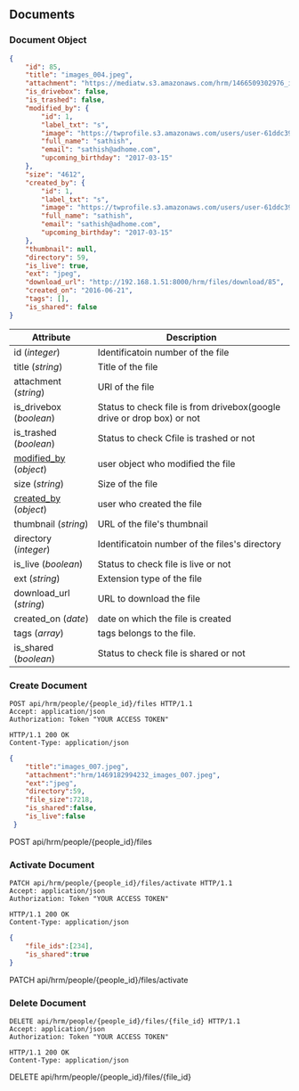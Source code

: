 ## Documents 

### Document Object

```json
{
    "id": 85,
    "title": "images_004.jpeg",
    "attachment": "https://mediatw.s3.amazonaws.com/hrm/1466509302976_images_004.jpeg?Signature=Fx1mcacqtpi%2B7YpbIY5LejDFLjc%3D&Expires=1469185988&AWSAccessKeyId=AKIAJ3L5LCTCJXCFVTYA",
    "is_drivebox": false,
    "is_trashed": false,
    "modified_by": {
        "id": 1,
        "label_txt": "s",
        "image": "https://twprofile.s3.amazonaws.com/users/user-61ddc395-8145-493c-a72f-df70ac205783-image.jpg",
        "full_name": "sathish",
        "email": "sathish@adhome.com",
        "upcoming_birthday": "2017-03-15"
    },
    "size": "4612",
    "created_by": {
        "id": 1,
        "label_txt": "s",
        "image": "https://twprofile.s3.amazonaws.com/users/user-61ddc395-8145-493c-a72f-df70ac205783-image.jpg",
        "full_name": "sathish",
        "email": "sathish@adhome.com",
        "upcoming_birthday": "2017-03-15"
    },
    "thumbnail": null,
    "directory": 59,
    "is_live": true,
    "ext": "jpeg",
    "download_url": "http://192.168.1.51:8000/hrm/files/download/85",
    "created_on": "2016-06-21",
    "tags": [],
    "is_shared": false
}
```

Attribute | Description 
----------| ------------
id (*integer*) | Identificatoin number of the file
title (*string*) | Title of the file
attachment (*string*) | URl of the file
is_drivebox (*boolean*) | Status to check file is from drivebox(google drive or drop box) or not
is_trashed (*boolean*) | Status to check Cfile is trashed or not
[modified_by](#user-object) (*object*) | user object who modified the file
size (*string*) | Size of the file
[created_by](#user-object) (*object*) | user who created the file
thumbnail (*string*) | URL of the file's thumbnail
directory (*integer*) | Identificatoin number of the files's directory
is_live (*boolean*) | Status to check file is live or not
ext (*string*) | Extension type of the file
download_url (*string*) | URL to download the file
created_on (*date*) | date on which the file is created
tags (*array*) | tags belongs to the file.
is_shared (*boolean*) | Status to check file is shared or not

### Create Document


```http
POST api/hrm/people/{people_id}/files HTTP/1.1
Accept: application/json
Authorization: Token "YOUR ACCESS TOKEN"

HTTP/1.1 200 OK
Content-Type: application/json
```

```json
{
 	"title":"images_007.jpeg",
 	"attachment":"hrm/1469182994232_images_007.jpeg",
 	"ext":"jpeg",
 	"directory":59,
 	"file_size":7218,
 	"is_shared":false,
 	"is_live":false
 }
 ```

<aside>POST  api/hrm/people/{people_id}/files</aside>

### Activate Document

```http
PATCH api/hrm/people/{people_id}/files/activate HTTP/1.1
Accept: application/json
Authorization: Token "YOUR ACCESS TOKEN"

HTTP/1.1 200 OK
Content-Type: application/json
```

```json
{
 	"file_ids":[234],
 	"is_shared":true
}
```

<aside>PATCH api/hrm/people/{people_id}/files/activate</aside>


### Delete Document

```http
DELETE api/hrm/people/{people_id}/files/{file_id} HTTP/1.1
Accept: application/json
Authorization: Token "YOUR ACCESS TOKEN"

HTTP/1.1 200 OK
Content-Type: application/json
```

<aside>DELETE api/hrm/people/{people_id}/files/{file_id}</aside>

